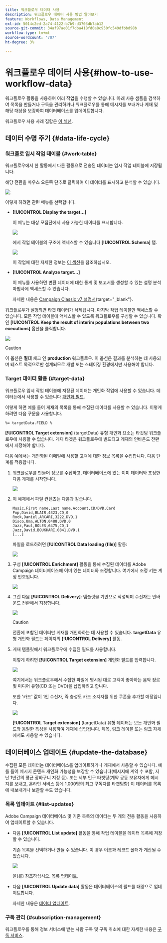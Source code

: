 ```yaml
---
title: 워크플로우 데이터 사용
description: 워크플로우 데이터 사용 방법 알아보기
feature: Workflows, Data Management
exl-id: 5014c2ed-2a74-4122-b7b9-d3703db7ab12
source-git-commit: 34af97ae01f7dba418fd0a8c950fc549dfbbd98b
workflow-type: tm+mt
source-wordcount: '707'
ht-degree: 3%

---
```


# 워크플로우 데이터 사용{#how-to-use-workflow-data}

워크플로우 활동을 사용하여 여러 작업을 수행할 수 있습니다. 아래 사용 샘플을 검색하여 목록을 만들거나 구독을 관리하거나 워크플로우를 통해 메시지를 보내거나 게재 및 해당 대상을 보강하여 데이터베이스를 업데이트합니다.

워크플로우 사용 사례 집합은 [이 섹션](workflow-use-cases.md).

## 데이터 수명 주기 {#data-life-cycle}

### 워크플로 임시 작업 테이블 {#work-table}

워크플로우에서 한 활동에서 다른 활동으로 전송된 데이터는 임시 작업 테이블에 저장됩니다.

해당 전환을 마우스 오른쪽 단추로 클릭하여 이 데이터를 표시하고 분석할 수 있습니다.

![](assets/wf-right-click-analyze.png)

이렇게 하려면 관련 메뉴를 선택합니다.

* **[!UICONTROL Display the target...]**

   이 메뉴는 대상 모집단에서 사용 가능한 데이터를 표시합니다.

   ![](assets/wf-right-click-display.png)

   에서 작업 테이블의 구조에 액세스할 수 있습니다 **[!UICONTROL Schema]** 탭.

   ![](assets/wf-right-click-schema.png)

   이 작업에 대한 자세한 정보는 [이 섹션](monitor-workflow-execution.md#worktables-and-workflow-schema)을 참조하십시오.

* **[!UICONTROL Analyze target...]**

   이 메뉴를 사용하면 변환 데이터에 대한 통계 및 보고서를 생성할 수 있는 설명 분석 마법사에 액세스할 수 있습니다.

   자세한 내용은 [Campaign Classic v7 설명서](https://experienceleague.adobe.com/docs/campaign-classic/using/reporting/analyzing-populations/about-descriptive-analysis.html){target="_blank"}.

워크플로우가 실행되면 타겟 데이터가 삭제됩니다. 마지막 작업 테이블만 액세스할 수 있습니다. 모든 작업 테이블에 액세스할 수 있도록 워크플로우를 구성할 수 있습니다. 확인 **[!UICONTROL Keep the result of interim populations between two executions]** 옵션을 클릭합니다.

![](assets/wf-purge-data-option.png)

>[!CAUTION]
>
>이 옵션은 **절대** 체크 인 **production** 워크플로우. 이 옵션은 결과를 분석하는 데 사용되며 테스트 목적으로만 설계되므로 개발 또는 스테이징 환경에서만 사용해야 합니다.


### Target 데이터 활용 {#target-data}

워크플로우 임시 작업 테이블에 저장된 데이터는 개인화 작업에 사용할 수 있습니다. 데이터는에서 사용할 수 있습니다 [개인화 필드](../../v8/send/personalization-fields.md).

이렇게 하면 예를 들어 게재의 목록을 통해 수집된 데이터를 사용할 수 있습니다. 이렇게 하려면 다음 구문을 사용합니다.

```
%= targetData.FIELD %
```

**[!UICONTROL Target extension]** (targetData) 유형 개인화 요소는 타깃팅 워크플로우에 사용할 수 없습니다. 게재 타겟은 워크플로우에 빌드되고 게재의 인바운드 전환에서 지정해야 합니다.

다음 예에서는 개인화된 이메일에 사용할 고객에 대한 정보 목록을 수집합니다. 다음 단계를 적용합니다.

1. 워크플로우를 만들어 정보를 수집하고, 데이터베이스에 있는 이미 데이터와 조정한 다음 게재를 시작합니다.

   ![](assets/wf-targetdata-sample-1.png)

1. 이 예제에서 파일 컨텐츠는 다음과 같습니다.

   ```
   Music,First name,Last name,Account,CD/DVD,Card
   Pop,David,BLAIR,4323,CD,0
   Rock,Daniel,ARCARI,3222,DVD,1
   Disco,Uma,ALTON,0488,DVD,0
   Jazz,Paul,BOLES,6475,CD,1
   Jazz,David,BOUKHARI,0841,DVD,1
   [...]
   ```

   파일을 로드하려면 **[!UICONTROL Data loading (file)]** 활동:

   ![](assets/wf-targetdata-sample-2.png)

1. 구성 **[!UICONTROL Enrichment]** 활동을 통해 수집된 데이터를 Adobe Campaign 데이터베이스에 이미 있는 데이터와 조정합니다. 여기에서 조정 키는 계정 번호입니다.

   ![](assets/wf-targetdata-sample-3.png)

1. 그런 다음 **[!UICONTROL Delivery]**: 템플릿을 기반으로 작성되며 수신자는 인바운드 전환에서 지정합니다.

   ![](assets/wf-targetdata-sample-4.png)

   >[!CAUTION]
   >
   >전환에 포함된 데이터만 게재를 개인화하는 데 사용할 수 있습니다. **targetData** 유형 개인화 필드는 페이지의 **[!UICONTROL Delivery]** 활동.

1. 게재 템플릿에서 워크플로우에 수집된 필드를 사용합니다.

   이렇게 하려면 **[!UICONTROL Target extension]** 개인화 필드를 입력합니다.

   ![](assets/wf-targetdata-sample-5.png)

   여기에서는 워크플로우에서 수집한 파일에 명시된 대로 고객이 좋아하는 음악 장르 및 미디어 유형(CD 또는 DVD)을 삽입하려고 합니다.

   또한 &#39;카드&#39; 값이 1인 수신자, 즉 충성도 카드 소지자를 위한 쿠폰을 추가할 예정입니다.

   ![](assets/wf-targetdata-sample-6.png)

   **[!UICONTROL Target extension]** (targetData) 유형 데이터는 모든 개인화 필드와 동일한 특성을 사용하여 게재에 삽입됩니다. 제목, 링크 레이블 또는 링크 자체에서도 사용할 수 있습니다.


## 데이터베이스 업데이트 {#update-the-database}

수집된 모든 데이터는 데이터베이스를 업데이트하거나 게재에서 사용할 수 있습니다. 예를 들어 메시지 콘텐츠 개인화 가능성을 보강할 수 있습니다(메시지에 계약 수 포함, 지난 1년간의 평균 장바구니 지정 등). 또는 세부 인구 타겟팅(계약 공동 보유자에게 메시지를 보내고, 온라인 서비스 등에 1,000명의 최고 구독자를 타겟팅함) 이 데이터를 목록에 내보내거나 보관할 수도 있습니다.

### 목록 업데이트  {#list-updates}

Adobe Campaign 데이터베이스 및 기존 목록의 데이터는 두 개의 전용 활동을 사용하여 업데이트할 수 있습니다.

* 다음 **[!UICONTROL List update]** 활동을 통해 작업 테이블을 데이터 목록에 저장할 수 있습니다.

   기존 목록을 선택하거나 만들 수 있습니다. 이 경우 이름과 레코드 폴더가 계산될 수 있습니다.

   ![](assets/s_user_create_list.png)

   을(를) 참조하십시오. [목록 업데이트](list-update.md).

* 다음 **[!UICONTROL Update data]** 활동은 데이터베이스의 필드를 대량으로 업데이트합니다.

   자세한 내용은 [데이터 업데이트](update-data.md).

### 구독 관리 {#subscription-management}

워크플로우를 통해 정보 서비스에 받는 사람 구독 및 구독 취소에 대한 자세한 내용은 [구독 서비스](subscription-services.md).
